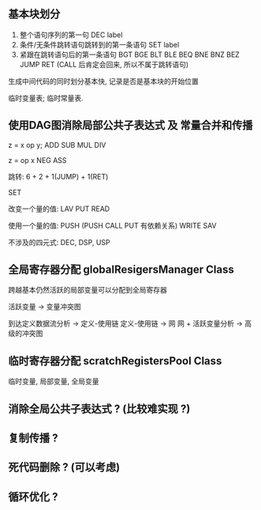 ## 基本块划分
1. 整个语句序列的第一句 DEC label
2. 条件/无条件跳转语句跳转到的第一条语句 SET label
3. 紧跟在跳转语句后的第一条语句 BGT BGE BLT BLE BEQ BNE BNZ BEZ JUMP RET (CALL 后肯定会回来, 所以不属于跳转语句)

生成中间代码的同时划分基本快, <vector int> 记录是否是基本块的开始位置

临时变量表;
临时常量表.

## 使用DAG图消除局部公共子表达式 及 常量合并和传播
z = x op y;
ADD
SUB
MUL
DIV

z = op x
NEG
ASS

跳转:
6 + 2 + 1(JUMP) + 1(RET)

SET

改变一个量的值:
LAV
PUT
READ

使用一个量的值:
PUSH (PUSH CALL PUT 有依赖关系)
WRITE
SAV

不涉及的四元式:
DEC, DSP, USP

## 全局寄存器分配 globalResigersManager Class
跨越基本仍然活跃的局部变量可以分配到全局寄存器

活跃变量 -> 变量冲突图

到达定义数据流分析 -> 定义-使用链
定义-使用链 -> 网
网 + 活跃变量分析 -> 高级的冲突图

## 临时寄存器分配 scratchRegistersPool Class
临时变量, 局部变量, 全局变量

## 消除全局公共子表达式 ? (比较难实现 ?)

## 复制传播 ?

## 死代码删除 ? (可以考虑)

## 循环优化 ? 